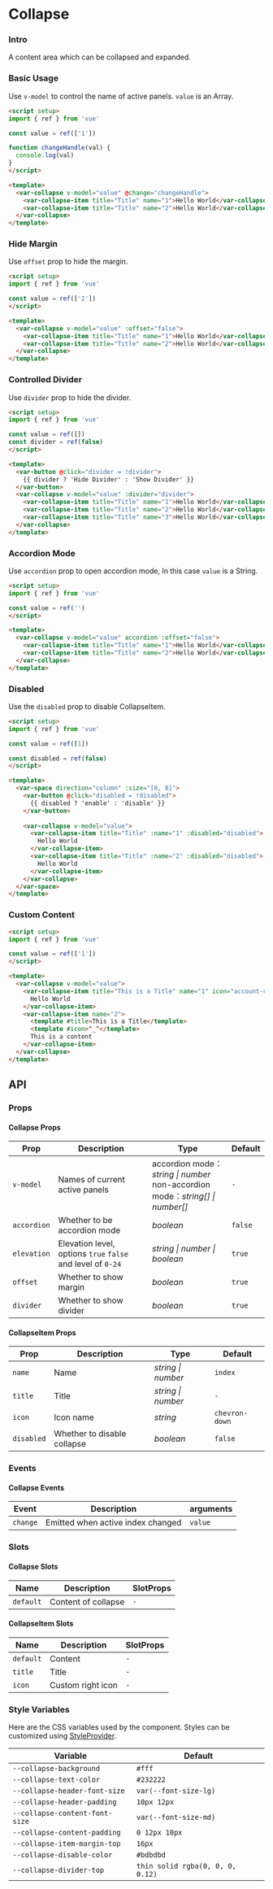 # Collapse

### Intro

A content area which can be collapsed and expanded.

### Basic Usage

Use `v-model` to control the name of active panels. `value` is an Array.

```html
<script setup>
import { ref } from 'vue'

const value = ref(['1'])

function changeHandle(val) {
  console.log(val)
}
</script>

<template>
  <var-collapse v-model="value" @change="changeHandle">
    <var-collapse-item title="Title" name="1">Hello World</var-collapse-item>
    <var-collapse-item title="Title" name="2">Hello World</var-collapse-item>
  </var-collapse>
</template>
```

### Hide Margin

Use `offset` prop to hide the margin.

```html
<script setup>
import { ref } from 'vue'

const value = ref(['2'])
</script>

<template>
  <var-collapse v-model="value" :offset="false">
    <var-collapse-item title="Title" name="1">Hello World</var-collapse-item>
    <var-collapse-item title="Title" name="2">Hello World</var-collapse-item>
  </var-collapse>
</template>
```

### Controlled Divider

Use `divider` prop to hide the divider.

```html
<script setup>
import { ref } from 'vue'

const value = ref([])
const divider = ref(false)
</script>

<template>
  <var-button @click="divider = !divider">
    {{ divider ? 'Hide Divider' : 'Show Divider' }}
  </var-button>
  <var-collapse v-model="value" :divider="divider">
    <var-collapse-item title="Title" name="1">Hello World</var-collapse-item>
    <var-collapse-item title="Title" name="2">Hello World</var-collapse-item>
    <var-collapse-item title="Title" name="3">Hello World</var-collapse-item>
  </var-collapse>
</template>
```


### Accordion Mode

Use `accordion` prop to open accordion mode, In this case `value` is a String.

```html
<script setup>
import { ref } from 'vue'

const value = ref('')
</script>

<template>
  <var-collapse v-model="value" accordion :offset="false">
    <var-collapse-item title="Title" name="1">Hello World</var-collapse-item>
    <var-collapse-item title="Title" name="2">Hello World</var-collapse-item>
  </var-collapse>
</template>
```

### Disabled

Use the `disabled` prop to disable CollapseItem.

```html
<script setup>
import { ref } from 'vue'

const value = ref([1])

const disabled = ref(false)  
</script>

<template>
  <var-space direction="column" :size="[8, 8]">
    <var-button @click="disabled = !disabled">
      {{ disabled ? 'enable' : 'disable' }}
    </var-button>
    
    <var-collapse v-model="value">
      <var-collapse-item title="Title" :name="1" :disabled="disabled">
        Hello World
      </var-collapse-item>
      <var-collapse-item title="Title" :name="2" :disabled="disabled">
        Hello World
      </var-collapse-item>
    </var-collapse>
  </var-space>
</template>
```

### Custom Content

```html
<script setup>
import { ref } from 'vue'

const value = ref(['1'])  
</script>

<template>
  <var-collapse v-model="value">
    <var-collapse-item title="This is a Title" name="1" icon="account-circle">
      Hello World
    </var-collapse-item>
    <var-collapse-item name="2">
      <template #title>This is a Title</template>
      <template #icon>^_^</template>
      This is a content
    </var-collapse-item>
  </var-collapse>
</template>
```

## API

### Props

#### Collapse Props

| Prop | Description                                                         | Type | Default |
| ----- |---------------------------------------------------------------------| -------- | ---------- |
| `v-model` | Names of current active panels                                      | accordion mode： _string \| number_ <br> non-accordion mode：_string[] \| number[]_ | `-` |
| `accordion` | Whether to be accordion mode                                        | _boolean_ | `false` |
| `elevation` | Elevation level, options `true` `false` and level of `0-24` | _string \| number \| boolean_|   `true`    |
| `offset` | Whether to show margin                                              | _boolean_ | `true` |
| `divider` | Whether to show divider                                              | _boolean_ | `true` |

#### CollapseItem Props

| Prop | Description | Type | Default |
| ----- | -------------- | -------- | ---------- |
| `name` | Name | _string \| number_ | `index` |
| `title` | Title | _string \| number_ | `-` |
| `icon` | Icon name | _string_ | `chevron-down` |
| `disabled` | Whether to disable collapse	 | _boolean_ | `false` |

### Events

#### Collapse Events

| Event | Description | arguments |
| ----- | -------------- | -------- |
| `change` | Emitted when active index changed | `value` |

### Slots

#### Collapse Slots

| Name | Description | SlotProps |
| ----- |---------------------| -------- |
| `default` | Content of collapse | `-` |

#### CollapseItem Slots

| Name | Description | SlotProps |
| ----- | -------------- | -------- |
| `default` | Content | `-` |
| `title` | Title | `-` |
| `icon` | Custom right icon | `-` |

### Style Variables
Here are the CSS variables used by the component. Styles can be customized using [StyleProvider](#/en-US/style-provider).

| Variable | Default |
| --- | --- |
| `--collapse-background` | `#fff` |
| `--collapse-text-color` | `#232222` |
| `--collapse-header-font-size` | `var(--font-size-lg)` |
| `--collapse-header-padding` | `10px 12px` |
| `--collapse-content-font-size` | `var(--font-size-md)` |
| `--collapse-content-padding` | `0 12px 10px` |
| `--collapse-item-margin-top` | `16px` |
| `--collapse-disable-color` | `#bdbdbd` |
| `--collapse-divider-top` | `thin solid rgba(0, 0, 0, 0.12)` |
